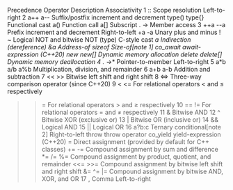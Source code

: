 Precedence	Operator	Description	Associativity
1	::	Scope resolution	Left-to-right
2	a++   a--	Suffix/postfix increment and decrement
type()   type{}	Functional cast
a()	Function call
a[]	Subscript
.   ->	Member access
3	++a   --a	Prefix increment and decrement	Right-to-left
+a   -a	Unary plus and minus
!   ~	Logical NOT and bitwise NOT
(type)	C-style cast
*a	Indirection (dereference)
&a	Address-of
sizeof	Size-of[note 1]
co_await	await-expression (C++20)
new   new[]	Dynamic memory allocation
delete   delete[]	Dynamic memory deallocation
4	.*   ->*	Pointer-to-member	Left-to-right
5	a*b   a/b   a%b	Multiplication, division, and remainder
6	a+b   a-b	Addition and subtraction
7	<<   >>	Bitwise left shift and right shift
8	<=>	Three-way comparison operator (since C++20)
9	<   <=	For relational operators < and ≤ respectively
>   >=	For relational operators > and ≥ respectively
10	==   !=	For relational operators = and ≠ respectively
11	&	Bitwise AND
12	^	Bitwise XOR (exclusive or)
13	|	Bitwise OR (inclusive or)
14	&&	Logical AND
15	||	Logical OR
16	a?b:c	Ternary conditional[note 2]	Right-to-left
throw	throw operator
co_yield	yield-expression (C++20)
=	Direct assignment (provided by default for C++ classes)
+=   -=	Compound assignment by sum and difference
*=   /=   %=	Compound assignment by product, quotient, and remainder
<<=   >>=	Compound assignment by bitwise left shift and right shift
&=   ^=   |=	Compound assignment by bitwise AND, XOR, and OR
17	,	Comma	Left-to-right
